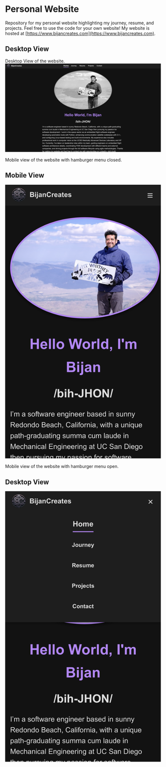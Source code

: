 # Personal Website
Repository for my personal website highlighting my journey, resume, and projects. Feel free to use the code for your own website! My website is hosted at [https://www.bijancreates.com](https://www.bijancreates.com).

## Desktop View
Desktop View of the website.
![desktop view](./images/website-layout-desktop.png)

Mobile view of the website with hamburger menu closed.
## Mobile View
![mobile view](./images/website-layout-mobile-1.png)

Mobile view of the website with hamburger menu open.
## Desktop View
![desktop view](./images/website-layout-mobile-2.png)